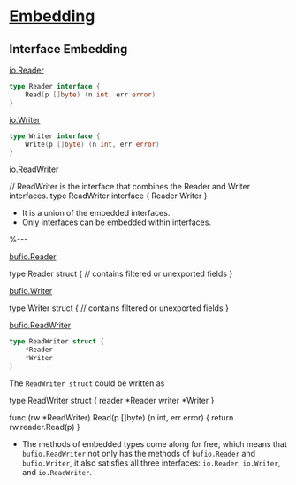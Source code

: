 # [Embedding](https://go.dev/doc/effective_go#embedding)

## Interface Embedding

[io.Reader](https://pkg.go.dev/io#Reader)

```go
type Reader interface {
    Read(p []byte) (n int, err error)
}
```

[io.Writer](https://pkg.go.dev/io#Writer)

```go
type Writer interface {
    Write(p []byte) (n int, err error)
}
```

[io.ReadWriter](https://pkg.go.dev/io#ReadWriter)

// ReadWriter is the interface that combines the Reader and Writer interfaces.
type ReadWriter interface {
    Reader
    Writer
}

* It is a union of the embedded interfaces. 
* Only interfaces can be embedded within interfaces.

%---

[bufio.Reader](https://pkg.go.dev/bufio#Reader)

type Reader struct {
	// contains filtered or unexported fields
}

[bufio.Writer](https://pkg.go.dev/bufio#Writer)

type Writer struct {
	// contains filtered or unexported fields
}

[bufio.ReadWriter](https://pkg.go.dev/bufio#ReadWriter)

```go
type ReadWriter struct {
	*Reader
	*Writer
} 
```

The `ReadWriter struct` could be written as

type ReadWriter struct {
    reader *Reader
    writer *Writer
}

func (rw *ReadWriter) Read(p []byte) (n int, err error) {
    return rw.reader.Read(p)
}

* The methods of embedded types come along for free, which means that `bufio.ReadWriter` 
not only has the methods of `bufio.Reader` and `bufio.Writer`, 
it also satisfies all three interfaces: `io.Reader`, `io.Writer`, and `io.ReadWriter`.
